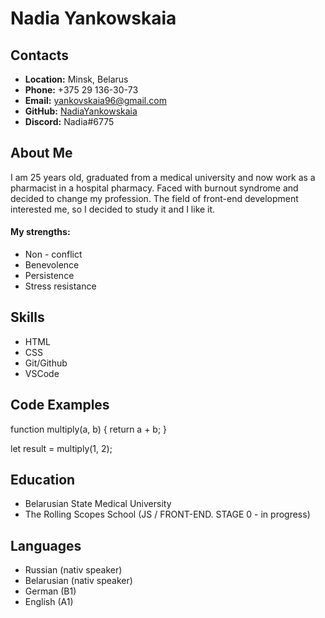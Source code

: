 
# Nadia Yankowskaia

## Contacts

- **Location:** Minsk, Belarus
- **Phone:** +375 29 136-30-73
- **Email:** yankovskaia96@gmail.com
- **GitHub:** [NadiaYankowskaia](https://github.com/NadiaYankowskaia)
- **Discord:** Nadia#6775

## About Me

I am 25 years old, graduated from a medical university and now work as a pharmacist in a hospital pharmacy. Faced with burnout syndrome and decided to change my profession. The field of front-end development interested me, so I decided to study it and I like it.
#### My strengths:
- Non - conflict
- Benevolence
- Persistence
- Stress resistance

## Skills

- HTML
- CSS
- Git/Github
- VSCode

## Code Examples

function multiply(a, b) {
  return a + b;
}

let result = multiply(1, 2);

## Education

- Belarusian State Medical University
- The Rolling Scopes School (JS / FRONT-END. STAGE 0 - in progress)

## Languages

- Russian (nativ speaker)
- Belarusian (nativ speaker)
- German (B1)
- English (A1)
